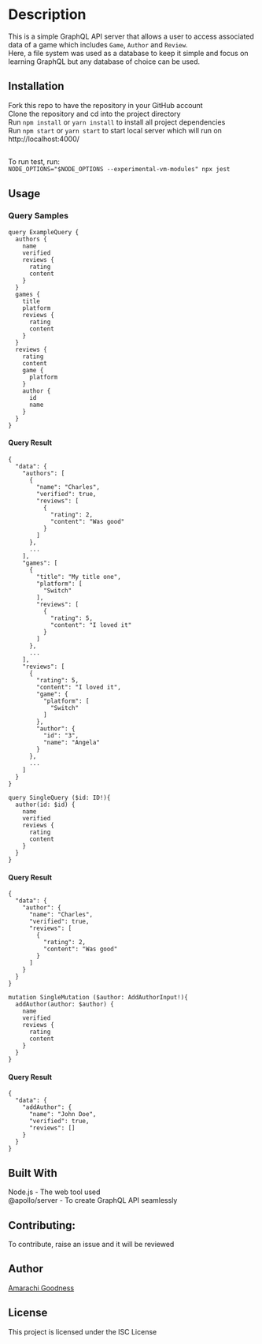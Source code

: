 # Description
This is a simple GraphQL API server that allows a user to access associated data of a game which includes `Game`, `Author` and `Review`.   
Here, a file system was used as a database to keep it simple and focus on learning GraphQL but any database of choice can be used. 

## Installation
Fork this repo to have the repository in your GitHub account  
Clone the repository and cd into the project directory  
Run `npm install` or `yarn install` to install all project dependencies    
Run `npm start` or `yarn start` to start local server which will run on http://localhost:4000/

##
To run test, run:  
`NODE_OPTIONS="$NODE_OPTIONS --experimental-vm-modules" npx jest`

## Usage

### Query Samples
```
query ExampleQuery {
  authors {
    name
    verified
    reviews {
      rating
      content
    }
  }
  games {
    title
    platform
    reviews {
      rating
      content
    }
  }
  reviews {
    rating
    content
    game {
      platform
    }
    author {
      id
      name
    }
  }
}
```

#### Query Result
```
{
  "data": {
    "authors": [
      {
        "name": "Charles",
        "verified": true,
        "reviews": [
          {
            "rating": 2,
            "content": "Was good"
          }
        ]
      },
      ...
    ],
    "games": [
      {
        "title": "My title one",
        "platform": [
          "Switch"
        ],
        "reviews": [
          {
            "rating": 5,
            "content": "I loved it"
          }
        ]
      },
      ...
    ],
    "reviews": [
      {
        "rating": 5,
        "content": "I loved it",
        "game": {
          "platform": [
            "Switch"
          ]
        },
        "author": {
          "id": "3",
          "name": "Angela"
        }
      },
      ...
    ]
  }
}
```

```
query SingleQuery ($id: ID!){
  author(id: $id) {
    name
    verified
    reviews {
      rating
      content
    }
  }
}
```
#### Query Result
```
{
  "data": {
    "author": {
      "name": "Charles",
      "verified": true,
      "reviews": [
        {
          "rating": 2,
          "content": "Was good"
        }
      ]
    }
  }
}
```

```
mutation SingleMutation ($author: AddAuthorInput!){
  addAuthor(author: $author) {
    name
    verified
    reviews {
      rating
      content
    }
  }
}
```
#### Query Result
```
{
  "data": {
    "addAuthor": {
      "name": "John Doe",
      "verified": true,
      "reviews": []
    }
  }
}
```

## Built With
Node.js - The web tool used  
@apollo/server - To create GraphQL API seamlessly 

## Contributing: 
To contribute, raise an issue and it will be reviewed

## Author
[Amarachi Goodness](https://amarachigoodness74.vercel.app)

## License
This project is licensed under the ISC License
